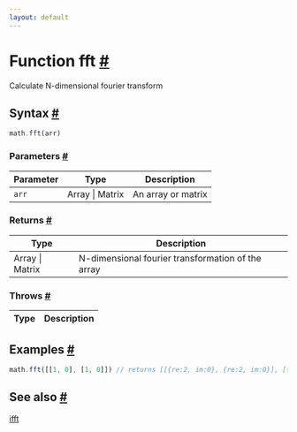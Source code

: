 ```yaml
---
layout: default
---
```


<!-- Note: This file is automatically generated from source code comments. Changes made in this file will be overridden. -->

<h1 id="function-fft">Function fft <a href="#function-fft" title="Permalink">#</a></h1>

Calculate N-dimensional fourier transform


<h2 id="syntax">Syntax <a href="#syntax" title="Permalink">#</a></h2>

```js
math.fft(arr)
```

<h3 id="parameters">Parameters <a href="#parameters" title="Permalink">#</a></h3>

Parameter | Type | Description
--------- | ---- | -----------
`arr` | Array &#124; Matrix | An array or matrix

<h3 id="returns">Returns <a href="#returns" title="Permalink">#</a></h3>

Type | Description
---- | -----------
Array &#124; Matrix | N-dimensional fourier transformation of the array


<h3 id="throws">Throws <a href="#throws" title="Permalink">#</a></h3>

Type | Description
---- | -----------


<h2 id="examples">Examples <a href="#examples" title="Permalink">#</a></h2>

```js
math.fft([[1, 0], [1, 0]]) // returns [[{re:2, im:0}, {re:2, im:0}], [{re:0, im:0}, {re:0, im:0}]]

```


<h2 id="see-also">See also <a href="#see-also" title="Permalink">#</a></h2>

[ifft](ifft.html)
